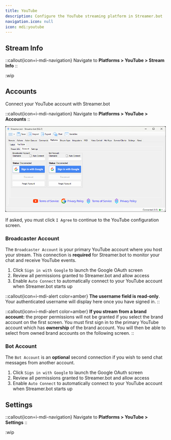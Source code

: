 ```yaml
---
title: YouTube
description: Configure the YouTube streaming platform in Streamer.bot
navigation.icon: null
icon: mdi:youtube
---
```


## Stream Info
::callout{icon=i-mdi-navigation}
Navigate to **Platforms > YouTube > Stream Info**
::

:wip

## Accounts
Connect your YouTube account with Streamer.bot

::callout{icon=i-mdi-navigation}
Navigate to **Platforms > YouTube > Accounts**
::

![YouTube Account Configuration](assets/youtube-accounts.png)


If asked, you must click `I Agree` to continue to the YouTube configuration screen.

### Broadcaster Account
The `Broadcaster Account` is your primary YouTube account where you host your stream. This connection is **required** for Streamer.bot to monitor your chat and receive YouTube events.

1. Click `Sign in with Google` to launch the Google OAuth screen
2. Review all permissions granted to Streamer.bot and allow access
3. Enable `Auto Connect` to automatically connect to your YouTube account when Streamer.bot starts up

::callout{icon=i-mdi-alert color=amber}
**The username field is read-only**. Your authenticated username will display here once you have signed in.
::

::callout{icon=i-mdi-alert color=amber}
**If you stream from a brand account:** the proper permissions will not be granted if you select the brand account on the first screen.
You must first sign in to the primary YouTube account which has **ownership** of the brand account.
You will then be able to select from owned brand accounts on the following screen.
::

### Bot Account
The `Bot Account` is an **optional** second connection if you wish to send chat messages from another account.

1. Click `Sign in with Google` to launch the Google OAuth screen
2. Review all permissions granted to Streamer.bot and allow access
3. Enable `Auto Connect` to automatically connect to your YouTube account when Streamer.bot starts up

## Settings
::callout{icon=i-mdi-navigation}
Navigate to **Platforms > YouTube > Settings**
::

:wip